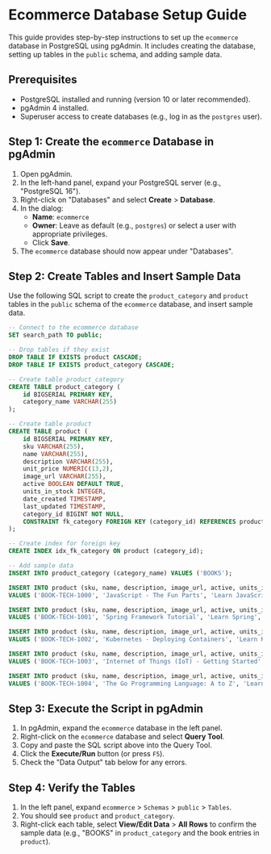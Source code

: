 # Ecommerce Database Setup Guide

This guide provides step-by-step instructions to set up the `ecommerce` database in PostgreSQL using pgAdmin. It includes creating the database, setting up tables in the `public` schema, and adding sample data.

## Prerequisites
- PostgreSQL installed and running (version 10 or later recommended).
- pgAdmin 4 installed.
- Superuser access to create databases (e.g., log in as the `postgres` user).

## Step 1: Create the `ecommerce` Database in pgAdmin
1. Open pgAdmin.
2. In the left-hand panel, expand your PostgreSQL server (e.g., "PostgreSQL 16").
3. Right-click on "Databases" and select **Create** > **Database**.
4. In the dialog:
    - **Name**: `ecommerce`
    - **Owner**: Leave as default (e.g., `postgres`) or select a user with appropriate privileges.
    - Click **Save**.
5. The `ecommerce` database should now appear under "Databases".

## Step 2: Create Tables and Insert Sample Data
Use the following SQL script to create the `product_category` and `product` tables in the `public` schema of the `ecommerce` database, and insert sample data.

```sql
-- Connect to the ecommerce database
SET search_path TO public;

-- Drop tables if they exist
DROP TABLE IF EXISTS product CASCADE;
DROP TABLE IF EXISTS product_category CASCADE;

-- Create table product_category
CREATE TABLE product_category (
    id BIGSERIAL PRIMARY KEY,
    category_name VARCHAR(255)
);

-- Create table product
CREATE TABLE product (
    id BIGSERIAL PRIMARY KEY,
    sku VARCHAR(255),
    name VARCHAR(255),
    description VARCHAR(255),
    unit_price NUMERIC(13,2),
    image_url VARCHAR(255),
    active BOOLEAN DEFAULT TRUE,
    units_in_stock INTEGER,
    date_created TIMESTAMP,
    last_updated TIMESTAMP,
    category_id BIGINT NOT NULL,
    CONSTRAINT fk_category FOREIGN KEY (category_id) REFERENCES product_category (id)
);

-- Create index for foreign key
CREATE INDEX idx_fk_category ON product (category_id);

-- Add sample data
INSERT INTO product_category (category_name) VALUES ('BOOKS');

INSERT INTO product (sku, name, description, image_url, active, units_in_stock, unit_price, category_id, date_created)
VALUES ('BOOK-TECH-1000', 'JavaScript - The Fun Parts', 'Learn JavaScript', 'assets/images/products/placeholder.png', TRUE, 100, 19.99, 1, CURRENT_TIMESTAMP);

INSERT INTO product (sku, name, description, image_url, active, units_in_stock, unit_price, category_id, date_created)
VALUES ('BOOK-TECH-1001', 'Spring Framework Tutorial', 'Learn Spring', 'assets/images/products/placeholder.png', TRUE, 100, 29.99, 1, CURRENT_TIMESTAMP);

INSERT INTO product (sku, name, description, image_url, active, units_in_stock, unit_price, category_id, date_created)
VALUES ('BOOK-TECH-1002', 'Kubernetes - Deploying Containers', 'Learn Kubernetes', 'assets/images/products/placeholder.png', TRUE, 100, 24.99, 1, CURRENT_TIMESTAMP);

INSERT INTO product (sku, name, description, image_url, active, units_in_stock, unit_price, category_id, date_created)
VALUES ('BOOK-TECH-1003', 'Internet of Things (IoT) - Getting Started', 'Learn IoT', 'assets/images/products/placeholder.png', TRUE, 100, 29.99, 1, CURRENT_TIMESTAMP);

INSERT INTO product (sku, name, description, image_url, active, units_in_stock, unit_price, category_id, date_created)
VALUES ('BOOK-TECH-1004', 'The Go Programming Language: A to Z', 'Learn Go', 'assets/images/products/placeholder.png', TRUE, 100, 24.99, 1, CURRENT_TIMESTAMP);
```

## Step 3: Execute the Script in pgAdmin
1. In pgAdmin, expand the `ecommerce` database in the left panel.
2. Right-click on the `ecommerce` database and select **Query Tool**.
3. Copy and paste the SQL script above into the Query Tool.
4. Click the **Execute/Run** button (or press `F5`).
5. Check the "Data Output" tab below for any errors.

## Step 4: Verify the Tables
1. In the left panel, expand `ecommerce` > `Schemas` > `public` > `Tables`.
2. You should see `product` and `product_category`.
3. Right-click each table, select **View/Edit Data** > **All Rows** to confirm the sample data (e.g., "BOOKS" in `product_category` and the book entries in `product`).

